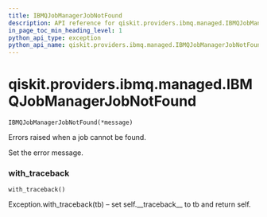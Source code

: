 ```yaml
---
title: IBMQJobManagerJobNotFound
description: API reference for qiskit.providers.ibmq.managed.IBMQJobManagerJobNotFound
in_page_toc_min_heading_level: 1
python_api_type: exception
python_api_name: qiskit.providers.ibmq.managed.IBMQJobManagerJobNotFound
---
```


# qiskit.providers.ibmq.managed.IBMQJobManagerJobNotFound

<span id="qiskit.providers.ibmq.managed.IBMQJobManagerJobNotFound" />

`IBMQJobManagerJobNotFound(*message)`

Errors raised when a job cannot be found.

Set the error message.

### with\_traceback

<span id="qiskit.providers.ibmq.managed.IBMQJobManagerJobNotFound.with_traceback" />

`with_traceback()`

Exception.with\_traceback(tb) – set self.\_\_traceback\_\_ to tb and return self.

